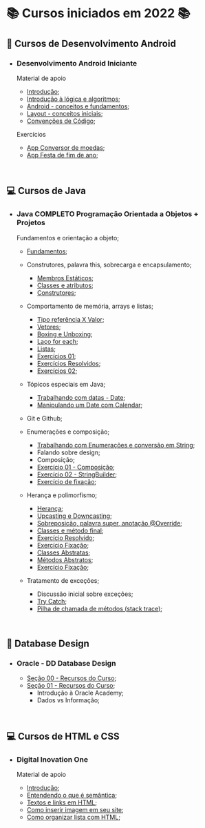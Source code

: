 # 📚 Cursos iniciados em 2022 📚

## **📱 Cursos de Desenvolvimento Android**

- ### **Desenvolvimento Android Iniciante**

  Material de apoio

  - [Introdução](/Android/CursoUdemyAndroidIniciante/Introducao/);
  - [Introdução à lógica e algoritmos](/Android/CursoUdemyAndroidIniciante/Introducao-a-logica/);
  - [Android - conceitos e fundamentos](/Android/CursoUdemyAndroidIniciante/Fundamentos/);
  - [Layout - conceitos iniciais](/Android/CursoUdemyAndroidIniciante/Layout-Conceitos-Iniciais/);
  - [Convenções de Código](/Android/CursoUdemyAndroidIniciante/App01ConversorDeMoedas/);
  
  Exercícios

  - [App Conversor de moedas](https://github.com/LuizMiguelSR/ConversorMoedas);
  - [App Festa de fim de ano](https://github.com/LuizMiguelSR/FestaFimDeAno);

&nbsp;

## **💻 Cursos de Java**

- ### **Java COMPLETO Programação Orientada a Objetos + Projetos**

  Fundamentos e orientação a objeto;

  - [Fundamentos](/Java/CursoUdemyJava/curso_programacao/);

  - Construtores, palavra this, sobrecarga e encapsulamento;

    - [Membros Estáticos](/Java/CursoUdemyJava/boxingEunboxing/);
    - [Classes e atributos](/Java/CursoUdemyJava/exerciciosClassesEAtributos/);
    - [Construtores](/Java/CursoUdemyJava/exercicios_contrutores/);

  - Comportamento de memória, arrays e listas;

    - [Tipo referência X Valor](/Java/CursoUdemyJava/tiposReferenciaTiposValor/);
    - [Vetores](/Java/CursoUdemyJava/vetores/);
    - [Boxing e Unboxing](/Java/CursoUdemyJava/boxingEunboxing/);
    - [Laço for each](/Java/CursoUdemyJava/lacoForEach/);
    - [Listas](/Java/CursoUdemyJava/listasParte02/);
    - [Exercícios 01](/Java/CursoUdemyJava/exerciciosListas/);
    - [Exercícios Resolvidos](/Java/CursoUdemyJava/exercicioResolvidoMatriz/);
    - [Exercícios 02](/Java/CursoUdemyJava/exerciciosMatrizes/);

  - Tópicos especiais em Java;

    - [Trabalhando com datas - Date](/Java/CursoUdemyJava/date/);
    - [Manipulando um Date com Calendar](/Java/CursoUdemyJava/calendar/);

  - Git e Github;

  - Enumerações e composição;

    - [Trabalhando com Enumerações e conversão em String](/Java/CursoUdemyJava/enumeracao/);
    - Falando sobre design;
    - Composição;
    - [Exercício 01 - Composição](/Java/CursoUdemyJava/compositionExercicio01/);
    - [Exercício 02 - StringBuilder](/Java/CursoUdemyJava/stringBuilderExercicio02/);
    - [Exercício de fixação](/Java/CursoUdemyJava/exercicioEnumComposition/);
  
  - Herança e polimorfismo;

    - [Herança](/Java/CursoUdemyJava/heranca/);
    - [Upcasting e Downcasting](/Java/CursoUdemyJava/heranca/);
    - [Sobreposição, palavra super, anotação @Override](/Java/CursoUdemyJava/heranca/);
    - [Classes e método final](/Java/CursoUdemyJava/heranca/);
    - [Exercício Resolvido](/Java/CursoUdemyJava/exercicioResolvidoHeranca/);
    - [Exercício Fixação](/Java/CursoUdemyJava/exercicioPolimorfismo/);
    - [Classes Abstratas](/Java/CursoUdemyJava/classesAbstratas/);
    - [Métodos Abstratos](/Java/CursoUdemyJava/metodosAbstratos/);
    - [Exercício Fixação](/Java/CursoUdemyJava/exercicioMetodosAbstratos/);
  
  - Tratamento de exceções;
    - Discussão inicial sobre exceções;
    - [Try Catch](/Java/CursoUdemyJava/tryCatch/);
    - [Pilha de chamada de métodos (stack trace)](/Java/CursoUdemyJava/tryCatch/);

&nbsp;

## **💾 Database Design**

- ### **Oracle - DD Database Design**

  - [Seção 00 - Recursos do Curso](/Java/DatabaseDesign/Secao00/);
  - [Seção 01 - Recursos do Curso](/Java/DatabaseDesign/Secao01/);
    - Introdução à Oracle Academy;
    - Dados vs Informação;

&nbsp;

## **💻 Cursos de HTML e CSS**

- ### **Digital Inovation One**

  Material de apoio

  - [Introdução](/HTMLeCSS/DigitalOne_HTML/index.html/);
  - [Entendendo o que é semântica](/HTMLeCSS/DigitalOne_HTML/index.html/);
  - [Textos e links em HTML](/HTMLeCSS/DigitalOne_HTML/index.html/);
  - [Como inserir imagem em seu site](/HTMLeCSS/DigitalOne_HTML/index.html/);
  - [Como organizar lista com HTML](/HTMLeCSS/DigitalOne_HTML/index.html/);
